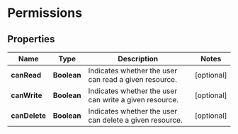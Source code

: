 
# Permissions

## Properties
Name | Type | Description | Notes
------------ | ------------- | ------------- | -------------
**canRead** | **Boolean** | Indicates whether the user can read a given resource. |  [optional]
**canWrite** | **Boolean** | Indicates whether the user can write a given resource. |  [optional]
**canDelete** | **Boolean** | Indicates whether the user can delete a given resource. |  [optional]



